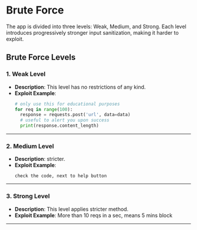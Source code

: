 # Brute Force

The app is divided into three levels: Weak, Medium, and Strong. Each level introduces progressively stronger input sanitization, making it harder to exploit.

## Brute Force Levels

### 1. Weak Level
- **Description**: This level has no restrictions of any kind. 
- **Exploit Example**:
  ```python
  # only use this for educational purposes
  for req in range(100):
    response = requests.post('url', data=data)
    # useful to alert you upon success
    print(response.content_length)
  ```

---

### 2. Medium Level
- **Description**: stricter.
- **Exploit Example**:
  ```
  check the code, next to help button
  ```

---

### 3. Strong Level
- **Description**: This level applies stricter method.
- **Exploit Example**:
  More than 10 reqs in a sec, means 5 mins block
---
